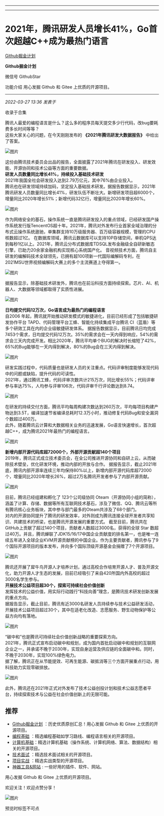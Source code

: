----------------------------------------
----------------------------------------
#  2021年，腾讯研发人员增长41%，Go首次超越C++成为最热门语言

[ Github掘金计划 ](javascript:void\(0\);)

**Github掘金计划** ![]()

微信号 GithubStar

功能介绍 用心发掘 Github 和 Gitee 上优质的开源项目。

____

_2022-03-27 13:36_ _发表于_

收录于合集

腾讯人最爱的编程语言是什么？这么多的程序员每天提交多少行代码，改bug要耗费多长时间等等？  
这些大家关心的问题，在今天刚刚发布的 **《2021年腾讯研发大数据报告》** 中给出了答案。  

![图片](https://mmbiz.qpic.cn/mmbiz_png/HL4iaArQQjM19NWasY0mJSgpljdVm0FzySONQaCXC5NhcodgQ3fulZibFMEmomxQF7Fd4k4pXPvrSlmC6Vtq0gkg/640?wx_fmt=png&wxfrom=5&wx_lazy=1&wx_co=1)

  
这份由腾讯技术委员会出品的报告，全面披露了2021年腾讯在研发投入、研发效能、开源协同和技术公益等方面的重要数据。  
 **研发人员数量同比增长41%，持续投入基础技术研发**  
2021年我国全社会研发投入达到2.79万亿元，其中76%由企业投入。  
腾讯也在研发领域持续加码，坚定投入基础技术研发。据报告数据显示，2021年腾讯研发人员数量同比增长41%，研发队伍不断壮大。新增研发项目超6000个，增量同比2020年增长51%；新增代码32亿行，增量同比2020年增长60%。  

![图片](https://mmbiz.qpic.cn/mmbiz_png/xvcYeg5HEOZpWolLoL1f23Gn14zVFk4LYWXjV0LvABuoX465Aq47vdeWUm6WgicMeDpDIIBsly15pJoicZVrVh5Q/640?wx_fmt=png)

  
作为网络安全的基石，操作系统一直是腾讯研发投入的重点领域，已经研发国产操作系统发行版TencentOS超十年。2021年，腾讯对外发布行业首家全域治理的分布式云操作系统遨驰，单集群支持10万级服务器、百万级容器规模，管理的CPU核数超过1亿。
在数据库领域，腾讯云数据库可以支持10P存储空间，单机QPS达到每秒1亿以上。2021年，腾讯云分布式数据库TDSQL发布金融级全自研新敏态引擎，已助力20余家金融机构实现核心系统国产化。
音视频技术方面，腾讯自主研发的编解码技术全球领先，已拥有超100项新一代国际编解码专利，在2021MSU世界视频编解码大赛上的多个主流赛道上夺得第一。  

![图片](https://mmbiz.qpic.cn/sz_mmbiz_png/REibGibRic8yibfD82tM3NTKINbwhT9O7qel9XEbiaqEyne65ntFuPcDhuDUsTVKDrQBibsIDyU2DVibKYh5DlicGmn72Q/640?wx_fmt=png)

  
据报告显示，除基础技术研发外，腾讯也在前沿科技方面持续探索。芯片、AI、机器人、大数据等领域都取得了实质性进展。  

![图片](https://mmbiz.qpic.cn/mmbiz_png/UCB5KJicUhM395AZ4XH2M7ozbwqKYibONhVYntUgG2o2tv7ygBPDZSqdVcZ0LwpvbPObb7P1K6Aoj4jeZibgia6c2g/640?wx_fmt=png)

  
 **日均提交代码12万次，Go语言成为最热门的编程语言**  
自2006 年起，腾讯就开始推动研发模式的敏捷进化，目前已经形成了包括敏捷研发协作平台 TAPD、代码管理平台工蜂、智能化持续集成平台腾讯
CI（蓝盾）等多个研效工具在内的企业级敏捷研发体系。
据报告数据显示，目前腾讯日均完成7453个需求，日均提交代码12万次。35%的需求会在一天内得到响应，54%的需求会三天内完成开发。相比2020年，腾讯平均单个BUG的解决时长缩短了42%，65%的Bug能够在一天内得到解决，80%的Bug会在三天内得到解决。  

![图片](https://mmbiz.qpic.cn/sz_mmbiz_png/1kTO6x6wA69GjPQicgllm2eJzWbhicZ1zIND4icYt4SXku5YdmGeEYZNnnwE1MwicFTSDSialP8xkN0I37JRepiagtTg/640?wx_fmt=png)

  
研发实践过程中，代码质量也是研发人员的关注重点。代码评审制度能够发现代码中的问题或缺陷，提升代码的可读性。  
2021年，通过腾讯工蜂，代码评审次数共计215万次，同比增长55%；代码评审参与率达75%，人均参与评审106次，代码评审千行评论数达到8.74。  

![图片](https://mmbiz.qpic.cn/mmbiz_png/7PuP18Piath6LSOr7353g6icBnAaL0kvZmK2FO2GBeuoBKsqmb26aSO2ZQJOmzEkVTJvudtj0hqTwM73OgmdFLtw/640?wx_fmt=png)

  
在研发的持续交付方面，腾讯平均每周构建次数达到260万次，平均每项目构建产物达到3.5T，编译加速节省编译总耗时12.3万小时，推动修复代码Bug和安全漏洞个数超过400万。  
此外，随着腾讯云计算和大数据相关业务的迅速发展，Go语言快速增长，首次超越C++，成为腾讯2021年最热门的编程语言。  

![图片](https://mmbiz.qpic.cn/mmbiz_png/QmQqI5hUI2y68mOYrXTWsCBwdb560ha0lKhaEh8E6jABwo2Z5IrBrLO27PVcVLTkndhcThibrdcluNMgk6hLibmQ/640?wx_fmt=png)

  
 **新增内部开源代码库超72000个，外部开源贡献超140个项目**  
2019年，腾讯正式成立技术委员会，在全公司推进开源协同和自研上云，从而破除技术壁垒，优化研发环境，推动内部的开放与合作。
据报告显示，截止2021年底，腾讯内部开源率连续三年均保持80%以上，新增内部开源代码库超72000个，增量同比2020年增长26%，超过2万名腾讯开发者参与了内部开源贡献。  

![图片](https://mmbiz.qpic.cn/sz_mmbiz_png/REibGibRic8yibfD82tM3NTKINbwhT9O7qel38FamSJhicN9r5CzIkRcE4WDf9zjUk5ag5icIq4XbjibEicpibHjmzJG3NQ/640?wx_fmt=png)

  
目前，腾讯已经组建和孵化了 123个公司级协同
Oteam（开源协同小组的简称），涵盖了计算、存储、数据等所有互联网技术基石，涉及了微信、QQ、腾讯云等所有腾讯核心业务板块，其中参与部门最多的Oteam共涉及了68个部门。  
对内的开源协同提升了腾讯的研发效率，对外则成为腾讯连接全球开发者共享知识、共建技术的桥梁，也是腾讯开源发展的重要方式。
截至目前，腾讯共在GitHub上贡献了超过140个项目，贡献者人数超过3000名，获得的全球 Star
数超过40万。并且，腾讯蝉联了JDK15/16/17中国企业贡献度的排名第一，也是唯一连续五年进入全球企业KVM开源贡献榜的中国企业。作为主要贡献者，腾讯参与了9个国际开源项目的版本发布，并向多个国际顶级开源基金会捐赠了7个开源项目。  

![图片](https://mmbiz.qpic.cn/mmbiz_png/AVenT4V0vYO9FjibE7ELjPibggrugDh36rHZS6VM2eVp0deHDT2Eyx3TGmFCPzKOmmUCicJibj8Chic1lhnmhEfE9ibQ/640?wx_fmt=png)

  
腾讯还开展了犀牛鸟开源人才培养计划，通过高校合作培育开源人才、普及开源文化，助力开源人才生态的发展，目前已经吸引了来自420所国内外高校的超过3000名学生参与。  
 **开展技术公益项目超30个，探索可持续社会价值创新**  
发挥技术的公益价值，用实际行动践行“科技向善”理念，是腾讯技术研发创新发展的重点方向。  
据报告显示，截止目前，腾讯有近3000名研发人员持续参与技术公益研发活动，开展技术公益项目超过30个，其中在适老化改造、志愿服务、野生动物保护等公益方向均有落地。  

![图片](https://mmbiz.qpic.cn/mmbiz_png/UCB5KJicUhM395AZ4XH2M7ozbwqKYibONhLl4LYJVrrSYUcbQbZpFAQ6IL3kquiaqKoVztKYFwKT8bM8MrcIBV0RQ/640?wx_fmt=png)

  
“碳中和”也是腾讯可持续社会价值创新战略的重要探索方向。  
2021年，腾讯正式宣布启动碳中和规划，成为国内首批启动碳中和规划的互联网企业之一，并承诺不晚于2030年，实现自身运营及供应链的全面碳中和。同时，不晚于2030年，实现100%绿色电力。  
据了解，腾讯正在从节能提效、可再生能源、碳抵消等三个方面开展重点行动，用科技助力实现零碳排放。  

![图片](https://mmbiz.qpic.cn/mmbiz_png/mmaeZAwsLX4KD1HMmLVQgOdPwfHG2hibqE1Xr4oxxZdXDJtjYeROXTngiceEnwOInhccSaCdAMNKuOkiaC1UzmXfw/640?wx_fmt=png)

  
此外，腾讯还在2021年正式对外发布了技术公益创投计划和技术公益志愿者平台，持续探索技术与公益在社会价值创新上的无限可能。

## 推荐

  * [Github掘金计划](https://mp.weixin.qq.com/mp/appmsgalbum?__biz=MzIwNDgzMzI3Mg==&action=getalbum&album_id=1571213952619954180#wechat_redirect) ：历史优质原创汇总！用心发掘 Github 和 Gitee 上优质的开源项目。
  * [编程基础](https://mp.weixin.qq.com/mp/appmsgalbum?action=getalbum&album_id=1632585323454971905&__biz=MzIwNDgzMzI3Mg==#wechat_redirect) ：精选编程基础如学习路线、编程语言相关的开源项目。
  * [计算机基础](https://mp.weixin.qq.com/mp/appmsgalbum?action=getalbum&album_id=1635325633234780161&__biz=MzIwNDgzMzI3Mg==#wechat_redirect)：精选计算机基础（操作系统、计算机网络、算法、数据结构）相关的开源项目。
  * [技术面试](https://mp.weixin.qq.com/mp/appmsgalbum?action=getalbum&album_id=1632589980491366403&__biz=MzIwNDgzMzI3Mg==#wechat_redirect) ：精选技术面试相关的开源项目。
  * [项目实战](https://mp.weixin.qq.com/mp/appmsgalbum?action=getalbum&album_id=1632590550748938241&__biz=MzIwNDgzMzI3Mg==#wechat_redirect) ：精选实战类型的开源项目。
  * [神器工具&网站](https://mp.weixin.qq.com/mp/appmsgalbum?__biz=MzIwNDgzMzI3Mg==&action=getalbum&album_id=1692140336665378820#wechat_redirect) : 一些好用的插件、软件、网站。

  

用心发掘 Github 和 Gitee 上优质的开源项目。

欢迎关注！欢迎点赞分享！

![图片](https://mmbiz.qpic.cn/mmbiz_jpg/BcyAypujBVZqeicvzhcGl7FLyAw3Xsu2POdZOiaPnQXryMp8gyzkcKF4NGgOydQcCWhicNREhf8fQ1euq2lTzhrtA/640?wx_fmt=jpeg)

预览时标签不可点

